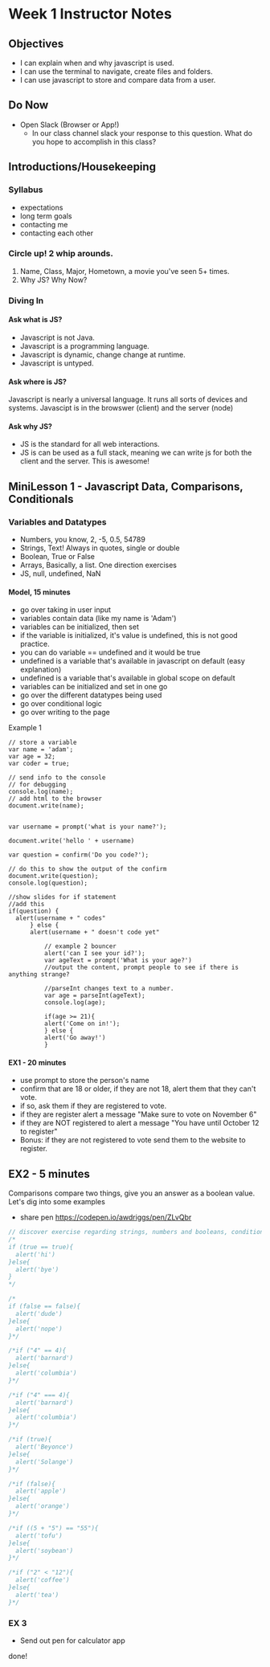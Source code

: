 # Week 1 Instructor Notes
## Objectives
- I can explain when and why javascript is used.
- I can use the terminal to navigate, create files and folders.
- I can use javascript to store and compare data from a user.

## Do Now
- Open Slack (Browser or App!)
  - In our class channel slack your response to this question. What do you hope to accomplish in this class?

## Introductions/Housekeeping

### Syllabus
  - expectations
  - long term goals
  - contacting me
  - contacting each other

### Circle up! 2 whip arounds.
  1. Name, Class, Major, Hometown, a movie you've seen 5+ times.
  2. Why JS? Why Now?

### Diving In
#### Ask what is JS?
  - Javascript is not Java.
  - Javascript is a programming language.
  - Javascript is dynamic, change change at runtime.
  - Javascript is untyped.

#### Ask where is JS?
Javascript is nearly a universal language. It runs all sorts of devices and systems. Javascipt is in the browswer (client) and the server (node)

#### Ask why JS?
  - JS is the standard for all web interactions.
  - JS is can be used as a full stack, meaning we can write js for both the client and the server. This is awesome!

## MiniLesson 1 - Javascript Data, Comparisons, Conditionals

### Variables and Datatypes
  - Numbers, you know, 2, -5, 0.5, 54789
  - Strings, Text! Always in quotes, single or double
  - Boolean, True or False
  - Arrays, Basically, a list. One direction exercises
  - JS, null, undefined, NaN

#### Model, 15 minutes
  - go over taking in user input
  - variables contain data (like my name is 'Adam')
  - variables can be initialized, then set
  - if the variable is initialized, it's value is undefined, this is not good practice.
  - you can do variable == undefined and it would be true
  - undefined is a variable that's available in javascript on default (easy explanation)
  - undefined is a variable that's available in global scope on default
  - variables can be initialized and set in one go
  - go over the different datatypes being used
  - go over conditional logic
  - go over writing to the page

  Example 1
  ```
  // store a variable
  var name = 'adam';
  var age = 32;
  var coder = true;

  // send info to the console
  // for debugging
  console.log(name);
  // add html to the browser
  document.write(name);


  var username = prompt('what is your name?');

  document.write('hello ' + username)

  var question = confirm('Do you code?');

  // do this to show the output of the confirm
  document.write(question);
  console.log(question);

  //show slides for if statement
  //add this
  if(question) {
    alert(username + " codes"
        } else {
        alert(username + " doesn't code yet"

            // example 2 bouncer
            alert('can I see your id?');
            var ageText = prompt('What is your age?')
            //output the content, prompt people to see if there is anything strange?

            //parseInt changes text to a number.
            var age = parseInt(ageText);
            console.log(age);

            if(age >= 21){
            alert('Come on in!');
            } else {
            alert('Go away!')
            }
 ```

#### EX1 - 20 minutes
 - use prompt to store the person's name
 - confirm that are 18 or older, if they are not 18, alert them that they can't vote.
 - if so, ask them if they are registered to vote.
 - if they are register alert a message "Make sure to vote on November 6"
 - if they are NOT registered to alert a message "You have until October 12 to register"
 - Bonus: if they are not registered to vote send them to the website to register. 

## EX2 - 5 minutes
 Comparisons compare two things, give you an answer as a boolean value. Let's dig into some examples
 - share pen https://codepen.io/awdriggs/pen/ZLvQbr
```javascript
// discover exercise regarding strings, numbers and booleans, conditional logic
/*
if (true == true){
  alert('hi')
}else{
  alert('bye')
}
*/

/*
if (false == false){
  alert('dude')
}else{
  alert('nope')
}*/

/*if ("4" == 4){
  alert('barnard')
}else{
  alert('columbia')
}*/

/*if ("4" === 4){
  alert('barnard')
}else{
  alert('columbia')
}*/

/*if (true){
  alert('Beyonce')
}else{
  alert('Solange')
}*/

/*if (false){
  alert('apple')
}else{
  alert('orange')
}*/

/*if ((5 + "5") == "55"){
  alert('tofu')
}else{
  alert('soybean')
}*/

/*if ("2" < "12"){
  alert('coffee')
}else{
  alert('tea')
}*/
```

### EX 3
- Send out pen for calculator app

done!
 
